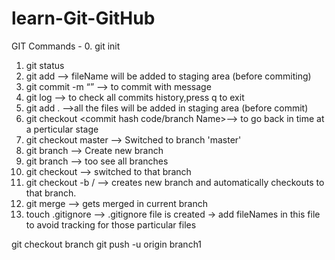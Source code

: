 # learn-Git-GitHub

GIT Commands -
0. git init		
1. git status
2. git add <fileName>				—> fileName will be added to staging area (before commiting)
3. git commit -m “<message>”		—> to commit with message
4. git log							—> to check all commits history,press q to exit
5. git add .							—>all the files will be added in staging area (before commit)
6. git checkout <commit hash code/branch Name>—> to go back in time at  a perticular stage
7. git checkout master				—> Switched to branch 'master'
8. git branch <branchName>		—> Create new branch
9. git branch						—> too see all branches
10. git checkout <branchName>	—> switched to that branch
11. git checkout -b  <userName>/<newbranchName> —> creates new branch and automatically checkouts to that branch.
12. git merge <branchName> 		—> <branchName> gets merged in current branch
13. touch .gitignore				—> .gitignore file is created -> add fileNames in this file to avoid tracking for those particular files

git checkout branch
git push -u origin branch1

